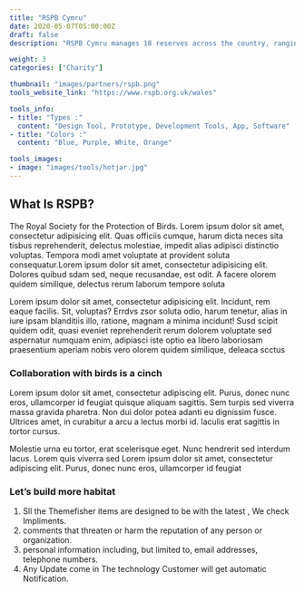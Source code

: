 ```yaml
---
title: "RSPB Cymru"
date: 2020-05-07T05:00:00Z
draft: false
description: "RSPB Cymru manages 18 reserves across the country, ranging from offshore islands to mountain tops, from wetlands to woodlands. "

weight: 3
categories: ["Charity"]

thumbnail: "images/partners/rspb.png"
tools_website_link: "https://www.rspb.org.uk/wales"

tools_info:
- title: "Types :"
  content: "Design Tool, Prototype, Development Tools, App, Software"
- title: "Colors :"
  content: "Blue, Purple, White, Orange"

tools_images:
- image: "images/tools/hotjar.jpg"
---
```


## What Is RSPB?
The Royal Society for the Protection of Birds. Lorem ipsum dolor sit amet, consectetur adipisicing elit. Quas officiis cumque, harum dicta neces sita tisbus reprehenderit, delectus molestiae, impedit alias adipisci distinctio voluptas. Tempora modi amet voluptate at provident soluta consequatur.Lorem ipsum dolor sit amet, consectetur adipisicing elit. Dolores quibud sdam sed, neque recusandae, est odit. A facere olorem quidem similique, delectus rerum laborum tempore soluta 


Lorem ipsum dolor sit amet, consectetur adipisicing elit. Incidunt, rem eaque facilis. Sit, voluptas? Errdvs zsor soluta odio, harum tenetur, alias in iure ipsam blanditiis illo, ratione, magnam a minima incidunt! Susd scipit quidem odit, quasi eveniet reprehenderit rerum dolorem voluptate sed aspernatur numquam enim, adipiasci iste optio ea libero laboriosam praesentium aperiam nobis vero olorem quidem similique, deleaca scctus


### Collaboration with birds is a cinch
Lorem ipsum dolor sit amet, consectetur adipiscing elit. Purus, donec nunc eros, ullamcorper id feugiat quisque aliquam sagittis. Sem turpis sed viverra massa gravida pharetra. Non dui dolor potea adanti eu dignissim fusce. Ultrices amet, in curabitur a arcu a lectus morbi id. Iaculis erat sagittis in tortor cursus. 

Molestie urna eu tortor, erat scelerisque eget. Nunc hendrerit sed interdum lacus. Lorem quis viverra sed
Lorem ipsum dolor sit amet, consectetur adipiscing elit. Purus, donec nunc eros, ullamcorper id feugiat 


### Let’s build more habitat
1. Sll the Themefisher items are designed to be with the latest , We check Impliments.
2. comments that threaten or harm the reputation of any person or organization.
3. personal information including, but  limited to, email addresses, telephone numbers.
4. Any Update come in The technology  Customer will get automatic  Notification.
